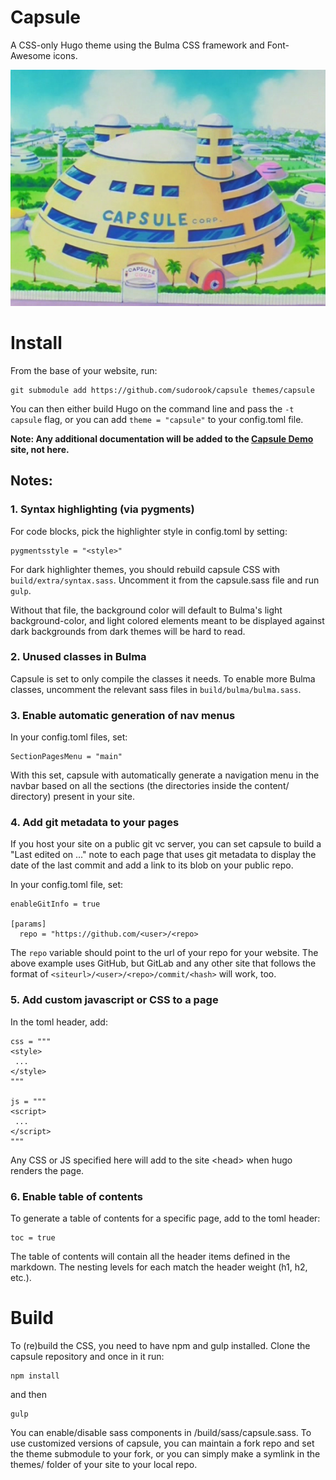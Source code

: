 # Capsule

A CSS-only Hugo theme using the Bulma CSS framework and Font-Awesome icons.

![Capsule Corp.](assets/capsule-corp.png)

# Install

From the base of your website, run: 

```
git submodule add https://github.com/sudorook/capsule themes/capsule
```

You can then either build Hugo on the command line and pass the `-t capsule`
flag, or you can add `theme = "capsule"` to your config.toml file.


**Note: Any additional documentation will be added to the [Capsule
Demo](https://sudorook.gitlab.io/capsule-demo) site, not here.**



## Notes: 

### 1. Syntax highlighting (via pygments)

For code blocks, pick the highlighter style in config.toml by setting: 
```
pygmentsstyle = "<style>"
```

For dark highlighter themes, you should rebuild capsule CSS with
`build/extra/syntax.sass`. Uncomment it from the capsule.sass file and run
`gulp`.

Without that file, the background color will default to Bulma's light
background-color, and light colored elements meant to be displayed against dark
backgrounds from dark themes will be hard to read.


### 2. Unused classes in Bulma

Capsule is set to only compile the classes it needs. To enable more Bulma
classes, uncomment the relevant sass files in `build/bulma/bulma.sass`.


### 3. Enable automatic generation of nav menus

In your config.toml files, set:

```
SectionPagesMenu = "main"
```

With this set, capsule with automatically generate a navigation menu in the
navbar based on all the sections (the directories inside the content/
directory) present in your site.


### 4. Add git metadata to your pages

If you host your site on a public git vc server, you can set capsule to build a
"Last edited on ..." note to each page that uses git metadata to display the
date of the last commit and add a link to its blob on your public repo. 

In your config.toml file, set:
```
enableGitInfo = true

[params]
  repo = "https://github.com/<user>/<repo>

```

The `repo` variable should point to the url of your repo for your website. The
above example uses GitHub, but GitLab and any other site that follows the
format of `<siteurl>/<user>/<repo>/commit/<hash>` will work, too. 


### 5. Add custom javascript or CSS to a page

In the toml header, add: 
```
css = """
<style>
 ...
</style>
"""

js = """
<script>
 ...
</script>
"""
```

Any CSS or JS specified here will add to the site \<head\> when hugo renders
the page.


### 6. Enable table of contents

To generate a table of contents for a specific page, add to the toml header:
```
toc = true
```

The table of contents will contain all the header items defined in the
markdown. The nesting levels for each match the header weight (h1, h2, etc.).


# Build

To (re)build the CSS, you need to have npm and gulp installed. Clone the
capsule repository and once in it run:

```
npm install
```

and then

```
gulp
```

You can enable/disable sass components in /build/sass/capsule.sass. To use
customized versions of capsule, you can maintain a fork repo and set the theme
submodule to your fork, or you can simply make a symlink in the themes/ folder
of your site to your local repo.

